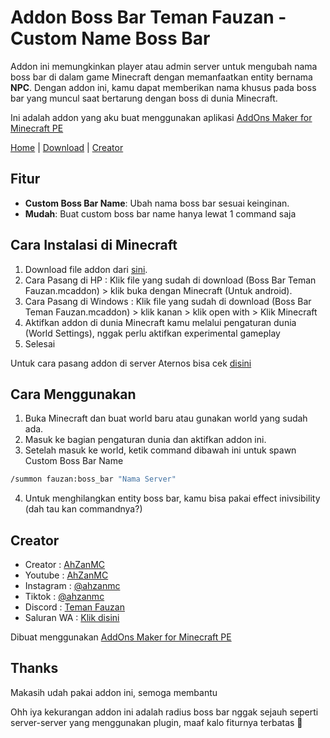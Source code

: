 # Addon Boss Bar Teman Fauzan - Custom Name Boss Bar

Addon ini memungkinkan player atau admin server untuk mengubah nama boss bar di dalam game Minecraft dengan memanfaatkan entity bernama **NPC**. Dengan addon ini, kamu dapat memberikan nama khusus pada boss bar yang muncul saat bertarung dengan boss di dunia Minecraft.

Ini adalah addon yang aku buat menggunakan aplikasi [AddOns Maker for Minecraft PE](https://play.google.com/store/apps/details?id=co.pamobile.minecraft.addonsmaker&pcampaignid=web_share) 

[Home](README.md) | [Download](#) | [Creator](#creator)

## Fitur
- **Custom Boss Bar Name**: Ubah nama boss bar sesuai keinginan.
- **Mudah**: Buat custom boss bar name hanya lewat 1 command saja 

## Cara Instalasi di Minecraft
1. Download file addon dari [sini](#).
2. Cara Pasang di HP : Klik file yang sudah di download (Boss Bar Teman Fauzan.mcaddon) > klik buka dengan Minecraft (Untuk android).
3. Cara Pasang di Windows : Klik file yang sudah di download (Boss Bar Teman Fauzan.mcaddon) > klik kanan > klik open with > Klik Minecraft
4. Aktifkan addon di dunia Minecraft kamu melalui pengaturan dunia (World Settings), nggak perlu aktifkan experimental gameplay
5. Selesai

Untuk cara pasang addon di server Aternos bisa cek [disini](https://support.aternos.org/hc/en-us/articles/360042095232-Installing-addons-Minecraft-Bedrock-Edition)

## Cara Menggunakan
1. Buka Minecraft dan buat world baru atau gunakan world yang sudah ada.
2. Masuk ke bagian pengaturan dunia dan aktifkan addon ini.
3. Setelah masuk ke world, ketik command dibawah ini untuk spawn Custom Boss Bar Name
```bash
/summon fauzan:boss_bar "Nama Server"
```
4. Untuk menghilangkan entity boss bar, kamu bisa pakai effect inivsibility (dah tau kan commandnya?)

## Creator
- Creator : [AhZanMC](https://bio-link.ahzanmc.my.id/)
- Youtube : [AhZanMC](https://youtube.com/c/AhZanMC)
- Instagram : [@ahzanmc](https://www.instagram.com/ahzanmc/)
- Tiktok : [@ahzanmc](http://tiktok.com/@ahzanmc)
- Discord : [Teman Fauzan](https://ahzanmc.my.id/discord)
- Saluran WA : [Klik disini](https://whatsapp.com/channel/0029VaWN5AR05MUmTwwxfj3K)

Dibuat menggunakan [AddOns Maker for Minecraft PE](https://play.google.com/store/apps/details?id=co.pamobile.minecraft.addonsmaker&pcampaignid=web_share)

## Thanks
Makasih udah pakai addon ini, semoga membantu

Ohh iya kekurangan addon ini adalah radius boss bar nggak sejauh seperti server-server yang menggunakan plugin, maaf kalo fiturnya terbatas 🙏


